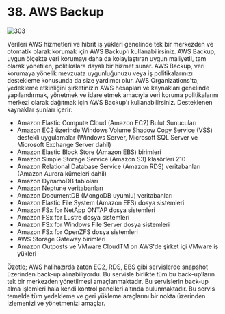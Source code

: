 ﻿# 38. AWS Backup
![303](https://github.com/fatihes1/AWS-ile-Bulut-Bilisimin-Temelleri/assets/54971670/e9673ffc-8fbb-45cc-8d1f-036865669a84)

Verileri AWS hizmetleri ve hibrit iş yükleri genelinde tek bir merkezden ve otomatik olarak korumak için AWS Backup'ı kullanabilirsiniz. AWS Backup, uygun ölçekte veri korumayı daha da kolaylaştıran uygun maliyetli, tam olarak yönetilen, politikalara dayalı bir hizmet sunar. AWS Backup, veri korumaya yönelik mevzuata uygunluğunuzu veya iş politikalarınızı destekleme konusunda da size yardımcı olur. AWS Organizations'ta, yedekleme etkinliğini şirketinizin AWS hesapları ve kaynakları genelinde yapılandırmak, yönetmek ve idare etmek amacıyla veri koruma politikalarını merkezi olarak dağıtmak için AWS Backup'ı kullanabilirsiniz. Desteklenen kaynaklar şunları içerir:

- Amazon Elastic Compute Cloud (Amazon EC2) Bulut Sunucuları
- Amazon EC2 üzerinde Windows Volume Shadow Copy Service (VSS) destekli uygulamalar (Windows Server, Microsoft SQL Server ve Microsoft Exchange Server dahil)
- Amazon Elastic Block Store (Amazon EBS) birimleri 
- Amazon Simple Storage Service (Amazon S3) klasörleri 210 
- Amazon Relational Database Service (Amazon RDS) veritabanları (Amazon Aurora kümeleri dahil) 
- Amazon DynamoDB tabloları
- Amazon Neptune veritabanları
- Amazon DocumentDB (MongoDB uyumlu) veritabanları 
- Amazon Elastic File System (Amazon EFS) dosya sistemleri 
- Amazon FSx for NetApp ONTAP dosya sistemleri 
- Amazon FSx for Lustre dosya sistemleri 
- Amazon FSx for Windows File Server dosya sistemleri 
- Amazon FSx for OpenZFS dosya sistemleri 
- AWS Storage Gateway birimleri 
- Amazon Outposts ve VMware CloudTM on AWS'de şirket içi VMware iş yükleri

Özetle; AWS halihazırda zaten EC2, RDS, EBS gibi servislerde snapshot üzerinden back-up alınabiliyordu. Bu servisle birlikte tüm bu back-up’ların tek bir merkezden yönetilmesi amaçlanmaktadır. Bu servislerin back-up alma işlemleri hala kendi kontrol panelleri altında bulunmaktadır. Bu servis temelde tüm yedekleme ve geri yükleme araçlarını bir nokta üzerinden izlemenizi ve yönetmenizi amaçlar.

